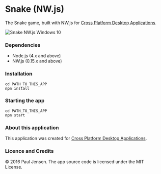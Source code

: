 # Snake (NW.js)

The Snake game, built with NW.js for [Cross Platform Desktop Applications](https://manning.com/books/cross-platform-desktop-applications).

![Snake NW.js Windows 10](https://raw.githubusercontent.com/paulbjensen/cross-platform-desktop-applications/master/app-screenshots/chapter-08/snake-nwjs-windows.png)

### Dependencies

- Node.js (4.x and above)
- NW.js (0.15.x and above)

### Installation

```
cd PATH_TO_THIS_APP
npm install
```

### Starting the app

```
cd PATH_TO_THIS_APP
npm start
```

### About this application

This application was created for [Cross Platform Desktop Applications](https://manning.com/books/cross-platform-desktop-applications).

### Licence and Credits

&copy; 2016 Paul Jensen. The app source code is licensed under the MIT License.

